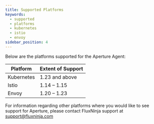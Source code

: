 ```yaml
---
title: Supported Platforms
keywords:
  - supported
  - platforms
  - kubernetes
  - istio
  - envoy
sidebar_position: 4
---
```


Below are the platforms supported for the Aperture Agent:

| Platform   | Extent of Support |
| ---------- | ----------------- |
| Kubernetes | 1.23 and above    |
| Istio      | 1.14 – 1.15       |
| Envoy      | 1.20 – 1.23       |

For information regarding other platforms where you would like to see support
for Aperture, please contact FluxNinja support at support@fluxninja.com
